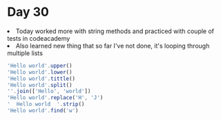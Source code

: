 # Day 30

<li> Today worked more with string methods and practiced with couple of tests in codeacademy
<li> Also learned new thing that so far I've not done, it's looping through multiple lists
  


```js
'Hello world'.upper()
'Hello world'.lower()
'Hello world'.tittle()
'Hello world'.split()
''.join(['Hello', 'world'])
'Hello world'.replace('H', 'J')
'  Hello world  '.strip()
'Hello world'.find('w')
```
